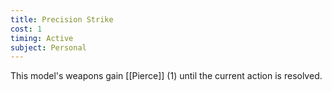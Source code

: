 ```yaml
---
title: Precision Strike
cost: 1
timing: Active
subject: Personal
---
```

This model's weapons gain [[Pierce]] (1) until the current action is resolved.